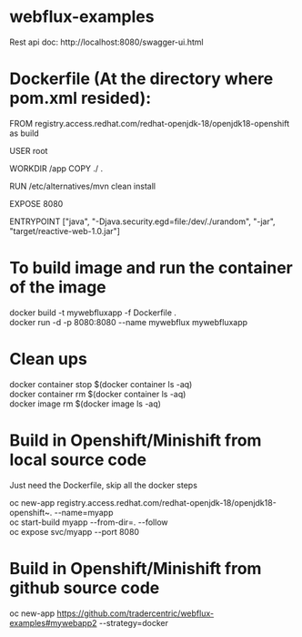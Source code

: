 # webflux-examples 

Rest api doc: http://localhost:8080/swagger-ui.html

# Dockerfile (At the directory where pom.xml resided):

FROM registry.access.redhat.com/redhat-openjdk-18/openjdk18-openshift as build

USER root

WORKDIR /app
COPY ./ .

RUN /etc/alternatives/mvn clean install

EXPOSE 8080

ENTRYPOINT ["java", "-Djava.security.egd=file:/dev/./urandom", "-jar", "target/reactive-web-1.0.jar"]


# To build image and run the container of the image

docker build -t mywebfluxapp -f Dockerfile .  </br>
docker run -d -p 8080:8080 --name mywebflux mywebfluxapp </br>

# Clean ups
docker container stop $(docker container ls -aq) </br>
docker container rm $(docker container ls -aq) </br>
docker image rm $(docker image ls  -aq) </br>

# Build in Openshift/Minishift from local source code

Just need the Dockerfile, skip all the docker steps </br>

oc new-app registry.access.redhat.com/redhat-openjdk-18/openjdk18-openshift~. --name=myapp </br>
oc start-build myapp --from-dir=. --follow </br>
oc expose svc/myapp --port 8080 </br>

# Build in Openshift/Minishift from github source code
oc new-app https://github.com/tradercentric/webflux-examples#mywebapp2 --strategy=docker
